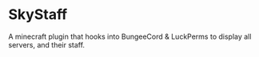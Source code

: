 # SkyStaff
A minecraft plugin that hooks into BungeeCord &amp; LuckPerms to display all servers, and their staff.
